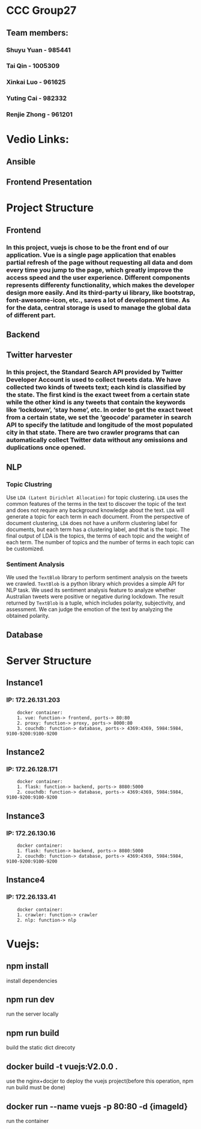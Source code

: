 # CCC Group27
## Team members:
### Shuyu Yuan - 985441
### Tai Qin - 1005309
### Xinkai Luo - 961625
### Yuting Cai - 982332
### Renjie Zhong - 961201

# Vedio Links:
## Ansible

## Frontend Presentation

# Project Structure
## Frontend
### In this project, vuejs is chose to be the front end of our application. Vue is a single page application that enables partial refresh of the page without requesting all data and dom every time you jump to the page, which greatly improve the access speed and the user experience. Different components represents differenty functionality, which makes the developer design more easily. And its third-party ui library, like bootstrap, font-awesome-icon, etc., saves a lot of development time. As for the data, central storage is used to manage the global data of different part.

## Backend

## Twitter harvester
### In this project, the Standard Search API provided by Twitter Developer Account is used to collect tweets data. We have collected two kinds of tweets text; each kind is classified by the state. The first kind is the exact tweet from a certain state while the other kind is any tweets that contain the keywords like ‘lockdown’, ‘stay home’, etc. In order to get the exact tweet from a certain state, we set the ‘geocode’ parameter in search API to specify the latitude and longitude of the most populated city in that state. There are two crawler programs that can automatically collect Twitter data without any omissions and duplications once opened.

## NLP

### Topic Clustring

Use `LDA (Latent Dirichlet Allocation)` for topic clustering. `LDA` uses the common features of the terms in the text to discover the topic of the text and does not require any background knowledge about the text. `LDA` will generate a topic for each term in each document. From the perspective of document clustering, `LDA` does not have a uniform clustering label for documents, but each term has a clustering label, and that is the topic. The final output of LDA is the topics, the terms of each topic and the weight of each term. The number of topics and the number of terms in each topic can be customized.

### Sentiment Analysis

We used the `TextBlob` library to perform sentiment analysis on the tweets we crawled. `TextBlob` is a python library which provides a simple API for NLP task. We used its sentiment analysis feature to analyze whether Australian tweets were positive or negative during lockdown. The result returned by `TextBlob` is a tuple, which includes polarity, subjectivity, and assessment. We can judge the emotion of the text by analyzing the obtained polarity.

## Database

# Server Structure
## Instance1
### IP: 172.26.131.203
        docker container:
        1. vue: function-> frontend, ports-> 80:80
        2. proxy: function-> proxy, ports-> 8000:80 
        3. couchdb: function-> database, ports-> 4369:4369, 5984:5984, 9100-9200:9100-9200

## Instance2
### IP: 172.26.128.171
        docker container:
        1. flask: function-> backend, ports-> 8080:5000
        2. couchdb: function-> database, ports-> 4369:4369, 5984:5984, 9100-9200:9100-9200
        
## Instance3
### IP: 172.26.130.16
        docker container:
        1. flask: function-> backend, ports-> 8080:5000
        2. couchdb: function-> database, ports-> 4369:4369, 5984:5984, 9100-9200:9100-9200
        
## Instance4
### IP: 172.26.133.41
        docker container:
        1. crawler: function-> crawler
        2. nlp: function-> nlp



# Vuejs:

## npm install
install dependencies

## npm run dev
run the server locally

## npm run build
build the static dict direcoty

## docker build -t vuejs:V2.0.0 .
use the nginx+docjer to deploy the vuejs project(before this operation, npm run build must be done)

## docker run --name vuejs -p 80:80 -d {imageId}
run the container
